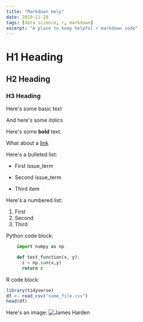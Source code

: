 ```yaml
---
title: "Markdown Help"
date: 2019-11-10
tags: [data science, r, markdown]
excerpt: "A place to keep helpful r markdown code"
---
```


# H1 Heading

## H2 Heading

### H3 Heading

Here's some basic text

And here's some *italics*

Here's some **bold** text.

What about a [link](https://github.com/vbaboyan)

Here's a bulleted list:
* First issue_term
+ Second issue_term
- Third item

Here's a numbered list:
1. First
2. Second
3. Third

Python code block:
```python
    import numpy as np

    def test_function(x, y);
      z = np.sum(x,y)
      return z
```

R code block:
```r
library(tidyverse)
df <- read_csv("some_file.csv")
head(df)
```

Here's an image:
<img src="{{ site.url }}{{site.baseurl }}/assets/images/Harden.png" alt="James Harden">
